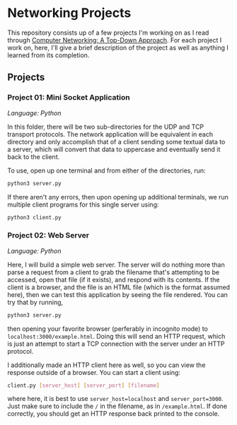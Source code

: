# Networking Projects
This repository consists up of a few projects I'm working on as I read through [Computer Networking: A Top-Down Approach](https://www.amazon.com/Computer-Networking-Top-Down-Approach-7th/dp/0133594149/). For each project I work on, here, I'll give a brief description of the project as well as anything I learned from its completion.

## Projects

### Project 01: Mini Socket Application
*Language: Python*

In this folder, there will be two sub-directories for the UDP and TCP transport protocols. The network application will be equivalent in each directory and only accomplish that of a client sending some textual data to a server, which will convert that data to uppercase and eventually send it back to the client.

To use, open up one terminal and from either of the directories, run:
```bash
python3 server.py
```
If there aren't any errors, then upon opening up additional terminals, we run multiple client programs for this single server using:
```bash
python3 client.py
```

### Project 02: Web Server
*Language: Python*

Here, I will build a simple web server. The server will do nothing more than parse a request from a client to grab the filename that's attempting to be accessed, open that file (if it exists), and respond with its contents. If the client is a browser, and the file is an HTML file (which is the format assumed here), then we can test this application by seeing the file rendered. You can try that by running,
```bash
python3 server.py
```
then opening your favorite browser (perferably in incognito mode) to `localhost:3000/example.html`. Doing this will send an HTTP request, which is just an attempt to start a TCP connection with the server under an HTTP protocol.

I additionally made an HTTP client here as well, so you can view the response outside of a browser. You can start a client using:
```bash
client.py [server_host] [server_port] [filename]
```
where here, it is best to use `server_host=localhost` and `server_port=3000`. Just make sure to include the `/` in the filename, as in `/example.html`. If done correctly, you should get an HTTP response back printed to the console.

